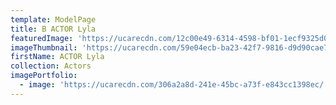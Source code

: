```yaml
---
template: ModelPage
title: B ACTOR Lyla
featuredImage: 'https://ucarecdn.com/12c00e49-6314-4598-bf01-1ecf9325d020/'
imageThumbnail: 'https://ucarecdn.com/59e04ecb-ba23-42f7-9816-d9d90cae7f3f/'
firstName: ACTOR Lyla
collection: Actors
imagePortfolio:
  - image: 'https://ucarecdn.com/306a2a8d-241e-45bc-a73f-e843cc1398ec/'
---
```


